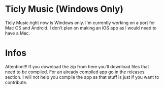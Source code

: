 # Ticly Music (Windows Only)
Ticly Music right now is Windows only. I'm currently working on a port for Mac OS and Android. I don't plan on making an iOS app as I would need to have a Mac.

# Infos
Attention!!! If you download the zip from here you'll download files that need to be compiled. For an already compiled app go in the releases section.
I will not help you compile the app as that stuff is just if you want to contribute.
